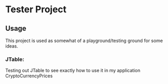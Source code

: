# Tester Project

## Usage

This project is used as somewhat of a playground/testing ground for some ideas.

### JTable:
Testing out JTable to see exactly how to use it in my application CryptoCurrencyPrices